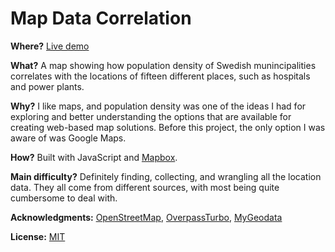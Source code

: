 
# Map Data Correlation

**Where?** [Live demo](https://dd-mapcorrelation.netlify.app)

**What?** A map showing how population density of Swedish munincipalities correlates with the locations of fifteen different places, such as hospitals and power plants.

**Why?** I like maps, and population density was one of the ideas I had for exploring and better understanding the options that are available for creating web-based map solutions. Before this project, the only option I was aware of was Google Maps.

**How?** Built with JavaScript and [Mapbox](https://www.mapbox.com/).

**Main difficulty?** Definitely finding, collecting, and wrangling all the location data. They all come from different sources, with most being quite cumbersome to deal with.

**Acknowledgments:** [OpenStreetMap](https://www.openstreetmap.org), [OverpassTurbo](https://overpass-turbo.eu/), [MyGeodata](https://mygeodata.cloud/)

**License:** [MIT](https://choosealicense.com/licenses/mit/)
